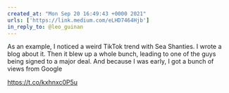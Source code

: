 ```yaml
---
created_at: "Mon Sep 20 16:49:43 +0000 2021"
urls: ['https://link.medium.com/eLHD7464Hjb']
in_reply_to: @leo_guinan
---
```


As an example, I noticed a weird TikTok trend with Sea Shanties. I wrote a blog about it. Then it blew up a whole bunch, leading to one of the guys being signed to a major deal. And because I was early, I got a bunch of views from Google

 https://t.co/kxhnxc0P5u